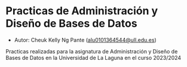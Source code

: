 # Practicas de Administración y Diseño de Bases de Datos

* Autor: Cheuk Kelly Ng Pante (alu0101364544@ull.edu.es)

Practicas realizadas para la asignatura de Administración y Diseño de Bases de Datos en la Universidad de La Laguna en el curso 2023/2024
